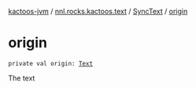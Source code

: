 [kactoos-jvm](../../index.md) / [nnl.rocks.kactoos.text](../index.md) / [SyncText](index.md) / [origin](./origin.md)

# origin

`private val origin: `[`Text`](../../nnl.rocks.kactoos/-text/index.md)

The text

